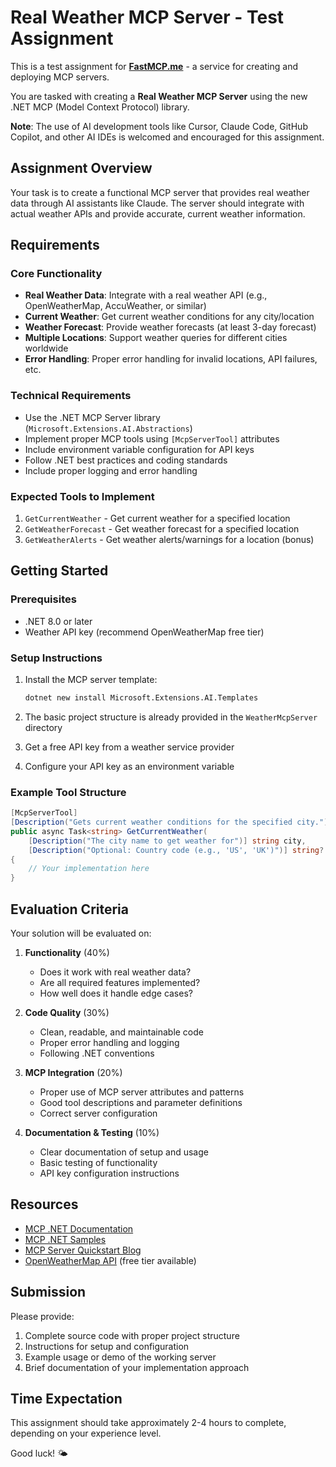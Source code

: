 # Real Weather MCP Server - Test Assignment

This is a test assignment for **[FastMCP.me](https://fastmcp.me)** - a service for creating and deploying MCP servers.

You are tasked with creating a **Real Weather MCP Server** using the new .NET MCP (Model Context Protocol) library.

**Note**: The use of AI development tools like Cursor, Claude Code, GitHub Copilot, and other AI IDEs is welcomed and encouraged for this assignment.

## Assignment Overview

Your task is to create a functional MCP server that provides real weather data through AI assistants like Claude. The server should integrate with actual weather APIs and provide accurate, current weather information.

## Requirements

### Core Functionality
- **Real Weather Data**: Integrate with a real weather API (e.g., OpenWeatherMap, AccuWeather, or similar)
- **Current Weather**: Get current weather conditions for any city/location
- **Weather Forecast**: Provide weather forecasts (at least 3-day forecast)
- **Multiple Locations**: Support weather queries for different cities worldwide
- **Error Handling**: Proper error handling for invalid locations, API failures, etc.

### Technical Requirements
- Use the .NET MCP Server library (`Microsoft.Extensions.AI.Abstractions`)
- Implement proper MCP tools using `[McpServerTool]` attributes
- Include environment variable configuration for API keys
- Follow .NET best practices and coding standards
- Include proper logging and error handling

### Expected Tools to Implement
1. `GetCurrentWeather` - Get current weather for a specified location
2. `GetWeatherForecast` - Get weather forecast for a specified location
3. `GetWeatherAlerts` - Get weather alerts/warnings for a location (bonus)

## Getting Started

### Prerequisites
- .NET 8.0 or later
- Weather API key (recommend OpenWeatherMap free tier)

### Setup Instructions
1. Install the MCP server template:
   ```bash
   dotnet new install Microsoft.Extensions.AI.Templates
   ```

2. The basic project structure is already provided in the `WeatherMcpServer` directory

3. Get a free API key from a weather service provider

4. Configure your API key as an environment variable

### Example Tool Structure
```csharp
[McpServerTool]
[Description("Gets current weather conditions for the specified city.")]
public async Task<string> GetCurrentWeather(
    [Description("The city name to get weather for")] string city,
    [Description("Optional: Country code (e.g., 'US', 'UK')")] string? countryCode = null)
{
    // Your implementation here
}
```

## Evaluation Criteria

Your solution will be evaluated on:

1. **Functionality** (40%)
   - Does it work with real weather data?
   - Are all required features implemented?
   - How well does it handle edge cases?

2. **Code Quality** (30%)
   - Clean, readable, and maintainable code
   - Proper error handling and logging
   - Following .NET conventions

3. **MCP Integration** (20%)
   - Proper use of MCP server attributes and patterns
   - Good tool descriptions and parameter definitions
   - Correct server configuration

4. **Documentation & Testing** (10%)
   - Clear documentation of setup and usage
   - Basic testing of functionality
   - API key configuration instructions

## Resources

- [MCP .NET Documentation](https://learn.microsoft.com/dotnet/ai/quickstarts/build-mcp-server)
- [MCP .NET Samples](https://github.com/microsoft/mcp-dotnet-samples)
- [MCP Server Quickstart Blog](https://devblogs.microsoft.com/dotnet/mcp-server-dotnet-nuget-quickstart/)
- [OpenWeatherMap API](https://openweathermap.org/api) (free tier available)

## Submission

Please provide:
1. Complete source code with proper project structure
2. Instructions for setup and configuration
3. Example usage or demo of the working server
4. Brief documentation of your implementation approach

## Time Expectation

This assignment should take approximately 2-4 hours to complete, depending on your experience level.

Good luck! 🌤️